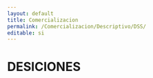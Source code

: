 ```yaml
---
layout: default
title: Comercializacion
permalink: /Comercializacion/Descriptivo/DSS/
editable: si
---
```


# DESICIONES

